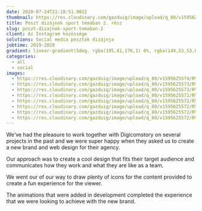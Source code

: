 ```yaml
---
date: 2020-07-24T21:18:51.902Z
thumbnail: https://res.cloudinary.com/gazduig/image/upload/q_80/v1595625573/R%C3%A9ka%201/Frame_69_npccgb.webp
title: Poszt dizájnok sport témában 2. rész
slug: poszt-dizajnok-sport-temaban-2
client: Az Instagram közössége
solutions: Social media posztok dizájnja
jobtime: 2019-2020
gradient: linear-gradient(5deg, rgba(195,41,176,1) 0%, rgba(149,53,53,0) 71%)
categories:
  - all
  - social
images:
  - https://res.cloudinary.com/gazduig/image/upload/q_80/v1595625574/R%C3%A9ka%201/Frame_68_sezlsp.webp
  - https://res.cloudinary.com/gazduig/image/upload/q_80/v1595625573/R%C3%A9ka%201/Frame_69_npccgb.webp
  - https://res.cloudinary.com/gazduig/image/upload/q_80/v1595625573/R%C3%A9ka%201/Frame_70_qj60ky.webp
  - https://res.cloudinary.com/gazduig/image/upload/q_80/v1595625572/R%C3%A9ka%201/Frame_63_rswsx9.webp
  - https://res.cloudinary.com/gazduig/image/upload/q_80/v1595625572/R%C3%A9ka%201/Frame_64_msz7n3.webp
  - https://res.cloudinary.com/gazduig/image/upload/q_80/v1595625572/R%C3%A9ka%201/Frame_66_agsfes.webp
  - https://res.cloudinary.com/gazduig/image/upload/q_80/v1595625572/R%C3%A9ka%201/Frame_67_hgivkv.webp
  - https://res.cloudinary.com/gazduig/image/upload/q_80/v1595625572/R%C3%A9ka%201/Frame_65_lfkg46.webp
---
```

<!--StartFragment-->

We’ve had the pleasure to work together with Digicomstory on several projects in the past and we were super happy when they asked us to create a new brand and web design for their agency.

Our approach was to create a cool design that fits their target audience and communicates how they work and what they are like as a team.

We went our of our way to draw plenty of icons for the content provided to create a fun experience for the viewer.

The animations that were added in development completed the experience that we were looking to achieve with the new brand.

<!--EndFragment-->